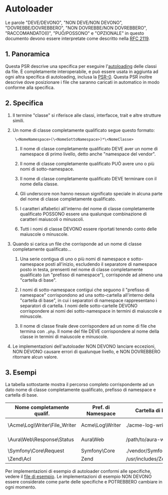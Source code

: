 # Autoloader

Le parole "DEVE/DEVONO", "NON DEVE/NON DEVONO",  "DOVREBBE/DOVREBBERO", "NON 
DOVREBBE/NON DOVREBBERO", "RACCOMANDATO(I)", "PUÒ/POSSONO" e "OPZIONALE" in 
questo documento devono essere interpretate come descritto nella 
[RFC 2119](http://tools.ietf.org/html/rfc2119).

## 1. Panoramica

Questa PSR descrive una specifica per eseguire l'[autoloading][] delle classi 
da file. È completamente interoperabile, e può essere usata in aggiunta ad ogni 
altra specifica di autoloading, inclusa la [PSR-0][]. Questa PSR inoltre descrive 
dove posizionare i file che saranno caricati in automatico in modo conforme 
alla specifica.

## 2. Specifica

1. Il termine "classe" si riferisce alle classi, interfacce, trait e altre 
   strutture simili.

2. Un nome di classe completamente qualificato segue questo formato:

        \<NomeNamespace>(\<NomeSottoNamespace>)*\<NomeClasse>

    1. Il nome di classe completamente qualificato DEVE aver un nome di 
       namespace di primo livello, detto anche "namespace del vendor".

    2. Il nome di classe completamente qualificato PUÒ avere uno o più
       nomi di sotto-namespace.

    3. Il nome di classe completamente qualificato DEVE terminare con il
       nome della classe.

    4. Gli underscore non hanno nessun significato speciale in alcuna parte
       del nome di classe completamente qualificato.

    5. I caratteri alfabetici all'interno del nome di classe completamente 
       qualificato POSSONO essere una qualunque combinazione di caratteri
       maiuscoli o minuscoli.

    6. Tutti i nomi di classe DEVONO essere riportati tenendo conto delle 
       maiuscole o minuscole.

3. Quando si carica un file che corrisponde ad un nome di classe completamente
   qualificato...

    1. Una serie contigua di uno o più nomi di namespace e sotto-namespace 
       posti all'inizio, escludendo il separatore di namespace posto in testa, 
       prensenti nel nome di classe completamente qualificato (un "prefisso di 
       namespace"), corrisponde ad almeno una "cartella di base".
    
    2. I nomi di sotto-namespace contigui che seguono il "prefisso di namespace"
       corrispondono ad una sotto-cartella all'interno della "cartella di base",
       in cui i separatori di namespace rappresentano i separatori di cartella.
       I nomi delle sotto-cartelle DEVONO corrispondere ai nomi dei sotto-namespace
       in termini di maiuscole e minuscole.
    
    3. Il nome di classe finale deve corrispondere ad un nome di file che
       termina con `.php`. Il nome del file DEVE corrispondere al nome della
       classe in termini di maiuscole e minuscole.

4. Le implementazioni dell'autoloader NON DEVONO lanciare eccezioni, NON DEVONO
   causare errori di qualunque livello, e NON DOVREBBERO ritornare alcun valore.

## 3. Esempi

La tabella sottostante mostra il percorso completo corrispondente ad un dato 
nome di classe completamente qualificato, prefisso di namespace e cartella di base.
 
| Nome completamente qualif.    | Pref. di Namespace | Cartella di base         | Percorso completo corrispondente
| ----------------------------- |--------------------|--------------------------|-------------------------------------------
| \Acme\Log\Writer\File_Writer  | Acme\Log\Writer    | ./acme-log-writer/lib/   | ./acme-log-writer/lib/File_Writer.php
| \Aura\Web\Response\Status     | Aura\Web           | /path/to/aura-web/src/   | /path/to/aura-web/src/Response/Status.php
| \Symfony\Core\Request         | Symfony\Core       | ./vendor/Symfony/Core/   | ./vendor/Symfony/Core/Request.php
| \Zend\Acl                     | Zend               | /usr/includes/Zend/      | /usr/includes/Zend/Acl.php

Per implementazioni di esempio di autoloader conformi alle specifiche, vedere il 
[file di esempio][]. Le implementazioni di esempio NON DEVONO essere considerate
come parte delle specifiche e POTREBBERO cambiare in ogni momento.

[autoloading]: http://php.net/autoload
[PSR-0]: https://github.com/php-fig/fig-standards/blob/master/accepted/PSR-0.md
[file di esempio]: https://github.com/php-fig/fig-standards/blob/master/accepted/it/PSR-4-autoloader-examples.md
